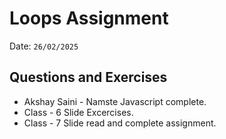 # Loops Assignment
Date: `26/02/2025`

## Questions and Exercises
- Akshay Saini - Namste Javascript complete.
- Class - 6 Slide Excercises.
- Class - 7 Slide read and complete assignment.